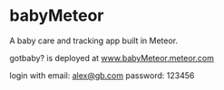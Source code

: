 # babyMeteor
A baby care and tracking app built in Meteor.

gotbaby? is deployed at www.babyMeteor.meteor.com

login with
email: alex@gb.com
password: 123456
